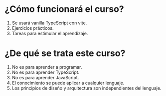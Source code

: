 # ¿Cómo funcionará el curso?

1. Se usará vanilla TypeScript con vite.
2. Ejercicios prácticos.
3. Tareas para estimular el aprendizaje.

# ¿De qué se trata este curso?

1. No es para aprender a programar.
2. No es para aprender TypeScript.
3. No es para aprender JavaScript.
4. El conocimiento se puede aplicar a cualquier lenguaje.
5. Los principios de diseño y arquitectura son independientes del lenguaje.
